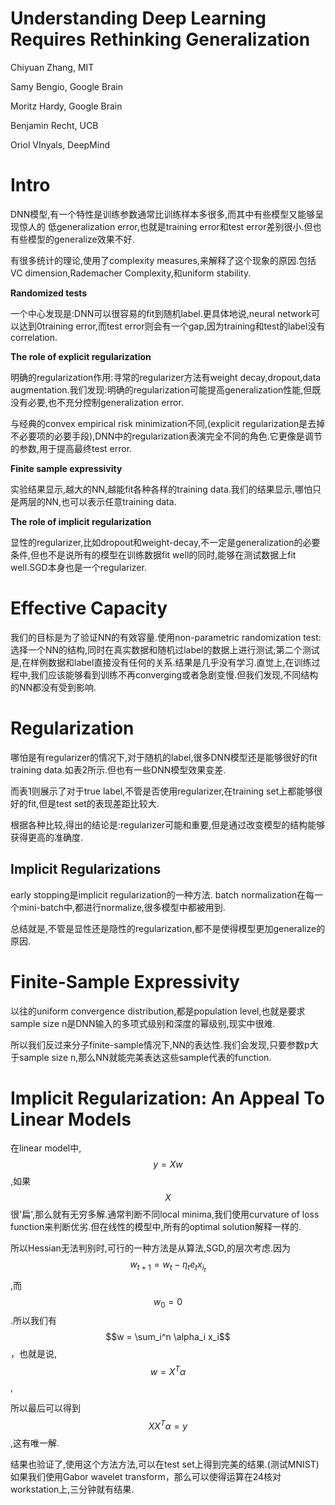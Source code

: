 # Understanding Deep Learning Requires Rethinking Generalization

Chiyuan Zhang, MIT

Samy Bengio, Google Brain

Moritz Hardy, Google Brain

Benjamin Recht, UCB

Oriol VInyals, DeepMind

# Intro

DNN模型,有一个特性是训练参数通常比训练样本多很多,而其中有些模型又能够呈现惊人的 低generalization error,也就是training error和test error差别很小.但也有些模型的generalize效果不好.

有很多统计的理论,使用了complexity measures,来解释了这个现象的原因.包括VC dimension,Rademacher Complexity,和uniform stability.

**Randomized tests**

一个中心发现是:DNN可以很容易的fit到随机label.更具体地说,neural network可以达到0training error,而test error则会有一个gap,因为training和test的label没有correlation.

**The role of explicit regularization**

明确的regularization作用:寻常的regularizer方法有weight decay,dropout,data augmentation.我们发现:明确的regularization可能提高generalization性能,但既没有必要,也不充分控制generalization error.

与经典的convex empirical risk minimization不同,(explicit regularization是去掉不必要项的必要手段),DNN中的regularization表演完全不同的角色.它更像是调节的参数,用于提高最终test error.

**Finite sample expressivity**

实验结果显示,越大的NN,越能fit各种各样的training data.我们的结果显示,哪怕只是两层的NN,也可以表示任意training data.

**The role of implicit regularization**

显性的regularizer,比如dropout和weight-decay,不一定是generalization的必要条件,但也不是说所有的模型在训练数据fit well的同时,能够在测试数据上fit well.SGD本身也是一个regularizer.

# Effective Capacity

我们的目标是为了验证NN的有效容量.使用non-parametric randomization test:选择一个NN的结构,同时在真实数据和随机过label的数据上进行测试;第二个测试是,在样例数据和label直接没有任何的关系.结果是几乎没有学习.直觉上,在训练过程中,我们应该能够看到训练不再converging或者急剧变慢.但我们发现,不同结构的NN都没有受到影响.

# Regularization

哪怕是有regularizer的情况下,对于随机的label,很多DNN模型还是能够很好的fit training data.如表2所示.但也有一些DNN模型效果变差.

而表1则展示了对于true label,不管是否使用regularizer,在training set上都能够很好的fit,但是test set的表现差距比较大.

根据各种比较,得出的结论是:regularizer可能和重要,但是通过改变模型的结构能够获得更高的准确度.

## Implicit Regularizations

early stopping是implicit regularization的一种方法. batch normalization在每一个mini-batch中,都进行normalize,很多模型中都被用到.

总结就是,不管是显性还是隐性的regularization,都不是使得模型更加generalize的原因.

# Finite-Sample Expressivity

以往的uniform convergence distribution,都是population level,也就是要求sample size n是DNN输入的多项式级别和深度的幂级别,现实中很难.

所以我们反过来分子finite-sample情况下,NN的表达性.我们会发现,只要参数p大于sample size n,那么NN就能完美表达这些sample代表的function.

# Implicit Regularization: An Appeal To Linear Models

在linear model中,$$y=Xw$$,如果$$X$$很'扁',那么就有无穷多解.通常判断不同local minima,我们使用curvature of loss function来判断优劣.但在线性的模型中,所有的optimal solution解释一样的.

所以Hessian无法判别时,可行的一种方法是从算法,SGD,的层次考虑.因为$$w_{t+1} = w_t - \eta_t e_t x_{i_t}$$,而$$w_0 = 0$$.所以我们有$$w = \sum_i^n \alpha_i x_i$$，也就是说,$$w = X^T \alpha$$,

所以最后可以得到$$XX^T\alpha = y$$,这有唯一解.

结果也验证了,使用这个方法方法,可以在test set上得到完美的结果.(测试MNIST)如果我们使用Gabor wavelet transform，那么可以使得运算在24核对workstation上,三分钟就有结果.